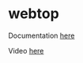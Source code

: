 # webtop

Documentation [here](https://technotim.live/posts/webtop-container/)

Video [here](https://www.youtube.com/watch?v=Gd9bvdkIXOQ)